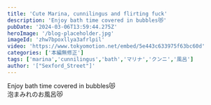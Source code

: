 ```yaml
---
title: 'Cute Marina, cunnilingus and flirting fuck'
description: 'Enjoy bath time covered in bubbles😻'
pubDate: '2024-03-06T13:59:44.275Z'
heroImage: '/blog-placeholder.jpg'
imageId: 'zhw7bpoxllya3afrlpil'
video: 'https://www.tokyomotion.net/embed/5e443c633975f63bc60d'
categories: ['本編無修正']
tags: ['marina','cunnilingus','bath','マリナ','クンニ','風呂']
author: '["Sexford_Street"]'
---
```


Enjoy bath time covered in bubbles😻<br>
泡まみれのお風呂😻




